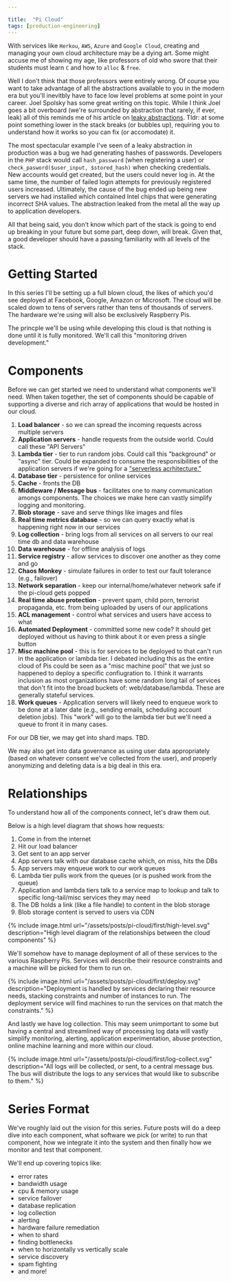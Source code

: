 ```yaml
---

title:  "Pi Cloud"
tags: [production-engineering]
---
```

With services like `Herkou`, `AWS`, `Azure` and `Google Cloud`, creating and managing your own cloud architecture may be a dying art. Some might accuse me of showing my age, like professors of old who swore that their students must learn `C` and how to `alloc` & `free`.

Well I don't think that those professors were entirely wrong. Of course you want to take advantage of all the abstractions available to you in the modern era but you'll inevitbly have to face low level problems at some point in your career. Joel Spolsky has some great writing on this topic. While I think Joel goes a bit overboard (we're surrounded by abstraction that rarely, if ever, leak) all of this reminds me of his article on [leaky abstractions](https://www.joelonsoftware.com/2002/11/11/the-law-of-leaky-abstractions/). Tldr: at some point something lower in the stack breaks (or bubbles up), requiring you to understand how it works so you can fix (or accomodate) it.

The most spectacular example I've seen of a leaky abstraction in production was a bug we had generating hashes of passwords. Developers in the `PHP` stack would call `hash_password` (when registering a user) or `check_pasword($user_input, $stored_hash)` when checking credentials. New accounts would get created, but the users could never log in. At the same time, the number of failed login attempts for previously registered users increased. Ultimately, the cause of the bug ended up being new servers we had installed which contained Intel chips that were generating incorrect SHA values. The abstraction leaked from the metal all the way up to application developers.

All that being said, you don't know which part of the stack is going to end up breaking in your future but some part, deep down, will break. Given that, a good developer should have a passing familiarity with all levels of the stack.

# Getting Started

In this series I'll be setting up a full blown cloud, the likes of which you'd see deployed at Facebook, Google, Amazon or Microsoft. The cloud will be scaled down to tens of servers rather than tens of thousands of servers. The hardware we're using will also be exclusively Raspberry Pis.

The princple we'll be using while developing this cloud is that nothing is done until it is fully monitored. We'll call this "monitoring driven development."

# Components

Before we can get started we need to understand what components we'll need. When taken together, the set of components should be capable of supporting a diverse and rich array of applications that would be hosted in our cloud.

1. **Load balancer** - so we can spread the incoming requests across multiple servers
2. **Application servers** - handle requests from the outside world. Could call these "API Servers"
3. **Lambda tier** - tier to run random jobs. Could call this "background" or "async" tier. Could be expanded to consume the responsibilities of the application servers if we're going for a ["serverless acrhitecture."](https://martinfowler.com/articles/serverless.html)
4. **Database tier** - persistence for online services
5. **Cache** - fronts the DB
6. **Middleware / Message bus** - facilitates one to many communication amongs components. The choices we make here can vastly simplify logging and monitoring.
7. **Blob storage** - save and serve things like images and files
8. **Real time metrics database** - so we can query exactly what is happening right now in our services
9. **Log collection** - bring logs from all services on all servers to our real time db and data warehouse
10. **Data warehouse** - for offline analysis of logs
11. **Service registry** - allow services to discover one another as they come and go
12. **Chaos Monkey** - simulate failures in order to test our fault tolerance (e.g., failover)
13. **Network separation** - keep our internal/home/whatever network safe if the pi-cloud gets popped
14. **Real time abuse protection** - prevent spam, child porn, terrorist propaganda, etc. from being uploaded by users of our applications
15. **ACL management** - control what services and users have access to what
16. **Automated Deployment** - committed some new code? It should get deployed without us having to think about it or even press a single button
17. **Misc machine pool** - this is for services to be deployed to that can't run in the application or lambda tier. I debated including this as the entire cloud of Pis could be seen as a "misc machine pool" that we just so happened to deploy a specific confiugration to. I think it warrants inclusion as most organizations have some random long tail of services that don't fit into the broad buckets of: web/database/lambda. These are generally stateful services.
18. **Work queues** - Application servers will likely need to enqueue work to be done at a later date (e.g., sending emails, scheduling account deletion jobs). This "work" will go to the lambda tier but we'll need a queue to front it in many cases.

For our DB tier, we may get into shard maps. TBD.

We may also get into data governance as using user data appropriately (based on whatever consent we've collected from the user), and properly anonymizing and deleting data is a big deal in this era.

# Relationships

To understand how all of the components connect, let's draw them out.

Below is a high level diagram that shows how requests:
1. Come in from the internet
2. Hit our load balancer
3. Get sent to an app server
4. App servers talk with our database cache which, on miss, hits the DBs
5. App servers may enqueue work to our work queues
6. Lambda tier pulls work from the queues (or is pushed work from the queue)
7. Application and lambda tiers talk to a service map to lookup and talk to specific long-tail/misc services they may need
8. The DB holds a link (like a file handle) to content in the blob storage
9. Blob storage content is served to users via CDN

{% include image.html url="/assets/posts/pi-cloud/first/high-level.svg" description="High level diagram of the relationships between the cloud components" %}

We'll somehow have to manage deployment of all of these services to the various Raspberry Pis. Services will describe their resource constraints and a machine will be picked for them to run on.

{% include image.html url="/assets/posts/pi-cloud/first/deploy.svg" description="Deployment is handled by services declaring their resource needs, stacking constraints and number of instances to run. The deployment service will find machines to run the services on that match the constraints." %}

And lastly we have log collection. This may seem unimportant to some but having a central and streamlined way of processing log data will vastly simplify monitoring, alerting, application experimentation, abuse protection, online machine learning and more within our cloud.

{% include image.html url="/assets/posts/pi-cloud/first/log-collect.svg" description="All logs will be collected, or sent, to a central message bus. The bus will distribute the logs to any services that would like to subscribe to them." %}

# Series Format

We've roughly laid out the vision for this series. Future posts will do a deep dive into each component, what software we pick (or write) to run that component, how we integrate it into the system and then finally how we monitor and test that component.

We'll end up covering topics like:
* error rates
* bandwidth usage
* cpu & memory usage
* service failover
* database replication
* log collection
* alerting
* hardware failure remediation
* when to shard
* finding bottlenecks
* when to horizontally vs vertically scale
* service discovery
* spam fighting
* and more!
